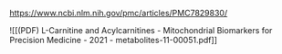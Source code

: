 
https://www.ncbi.nlm.nih.gov/pmc/articles/PMC7829830/

![[(PDF) L-Carnitine and Acylcarnitines - Mitochondrial Biomarkers for Precision Medicine - 2021 - metabolites-11-00051.pdf]]
